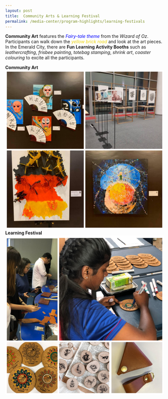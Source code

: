 ```yaml
---
layout: post
title:  Community Arts & Learning Festival  
permalink: /media-center/program-highlights/learning-festivals
---
```

**Community Art** features the <span style="color:blue"><em> *Fairy-tale theme* </em></span> from the *Wizard of Oz*. Participants can walk down the <span style="color:#EBD30C"><em>yellow brick road </em></span> and look at the art pieces. In the Emerald City, there are **Fun Learning Activity Booths** such as *leathercrafting*, *frisbee painting*, *totebag stamping*, *shrink art*, *coaster colouring* to excite all the participants.

**Community Art**
![](/images/inCollage_20191103_135827741.jpg) 
**Learning Festival**
![](/images/learning_festival_1.jpg)
